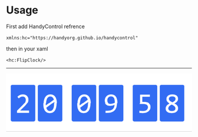 # Usage
First add HandyControl refrence
```
xmlns:hc="https://handyorg.github.io/handycontrol"
```
then in your xaml
```
<hc:FlipClock/>
```
***
![](https://github.com/HandyOrg/HandyOrgResource/blob/master/HandyControl/Resources/FlipClock.gif)